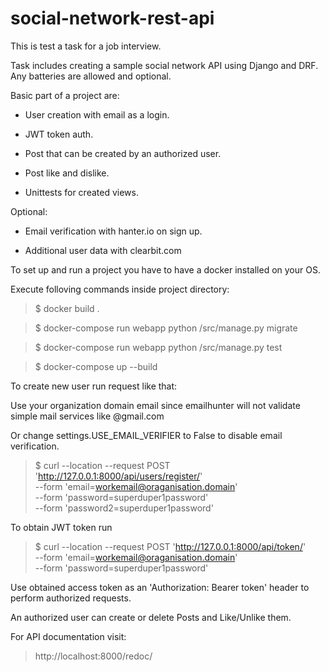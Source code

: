 # social-network-rest-api



This is test a task for a job interview. 

Task includes creating a sample social network API using Django and DRF. Any batteries are allowed and optional.



Basic part of a project are:

* User creation with email as a login.

* JWT token auth.

* Post that can be created by an authorized user.

* Post like and dislike.

* Unittests for created views.



Optional:

* Email verification with hanter.io on sign up.

* Additional user data with clearbit.com


To set up and run a project you have to have a docker installed on your OS.

Execute folloving commands inside project directory:

>$ docker build .

>$ docker-compose run webapp python /src/manage.py migrate

>$ docker-compose run webapp python /src/manage.py test

>$ docker-compose up --build


To create new user run request like that: 

Use your organization domain email since emailhunter will not validate simple mail services like @gmail.com

Or change settings.USE_EMAIL_VERIFIER to False to disable email verification.

>$ curl --location --request POST 'http://127.0.0.1:8000/api/users/register/' \
--form 'email=workemail@oraganisation.domain' \
--form 'password=superduper1password' \
--form 'password2=superduper1password'


To obtain JWT token run

>$ curl --location --request POST 'http://127.0.0.1:8000/api/token/' \
--form 'email=workemail@oraganisation.domain' \
--form 'password=superduper1password'


Use obtained access token as an 'Authorization: Bearer token' header to perform authorized requests.

An authorized user can create or delete Posts and Like/Unlike them.


For API documentation visit:

> http://localhost:8000/redoc/

